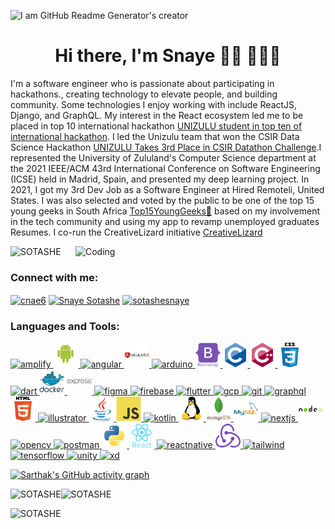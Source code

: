 

![I am GitHub Readme Generator's creator](https://lh3.googleusercontent.com/Jodfge6qDsqkDtvyTvvPlRUdkuQVoI1q85Y6aisbFNbL9L9ItJX-Suof6AHMfZYAxFi_cRUTo4vrQMhFJONLJ-3f4LnlmcwaQH9EbOjTpTtloahkfnJcz_BP8jVHGgts-D1BtpYQtAFcdfWjN_bMrEHyUjvR4gsTdNsl42YW0DSmeVW_fIByB9kdlojxXh56OSM_WO6zBmtp7UXQxtxkYlPZX6UWMGPz8eU-TuDf0s13XAPpDXtKwkFgaOSORAGynLqKNP6gdHAKw7hkv5ua92XOwrrsJ29ayYzK_Q4sU1MMsKlAUOQ9kaXnzyNoUs2Zp7hwAcy-GnBaF-Ke9QObVKQQFH9PGNGi6q6nABDysV-9YCwcjtmtFUrxrEu8hMprsDVKYnZhjIug1TNCWLqrLA1-UXXK0NU2VYvouvP_Ur57ZLSEVxaSy6rcHKphC_TlNdabP6_HffabDz2T75Vn8r9VFan2gM4yk6vbgHrcr68zgzs4jSC85fxs0c3QPtqUt6IErp5zf6a0x6zX-4iipUn74xP0tuGyyUlfu0-qgZMw5aOs2hWkWjIsypCEVKTEkRB5p9eiA2U5CanaUZbxLMFitUimlR5uyWS4wDHVXuAkxtGBXi_sIzq_IFONi560wFtzZq0WQzLCS7rthGxpVmcgs0slpQH5Du3NV4cdYnFpEeLhFp0HMkU9jCLbmoxP8XDDwwmOtw_fMZPvyw=w919-h540-no?authuser=0)



<h1 align="center">Hi there, I'm Snaye 👋🏾 👩🏾‍💻</h1>


I'm a software engineer who is passionate about participating in hackathons., creating technology to elevate people, and building community. Some technologies I enjoy working with include ReactJS, Django, and GraphQL. My interest in the React ecosystem led me to be placed in top 10 international hackathon <a href="http://www.science.unizulu.ac.za/cs/unizulu-student-in-top-ten-of-international-hackathon/">UNIZULU student in top ten of international hackathon</a>. I led the Unizulu team that won the CSIR Data Science Hackathon  <a  href="http://www.science.unizulu.ac.za/unizulu-takes-3rd-place-in-csir-datathon-challenge/"> UNIZULU Takes 3rd Place in CSIR Datathon Challenge</a>.I represented the University of Zululand's Computer Science department at the 2021 IEEE/ACM 43rd International Conference on Software Engineering (ICSE) held in Madrid, Spain, and presented my deep learning project. In 2021, I got my 3rd Dev Job as a Software Engineer at Hired Remoteli, United States. I was also selected and voted by the public to be one of the top 15 young geeks in South Africa <a href="https://geekulcha.dev/geek/snaye-sotashe"> Top15YoungGeeks🌟</a> based on my involvement in the tech community and using my app to revamp unemployed graduates Resumes. I co-run the CreativeLizard initiative <a href=" https://www.creativelizard.co.za/"> CreativeLizard</a>















<img align="right" alt="Coding" width="400" src="https://cdn.dribbble.com/users/1162077/screenshots/3848914/programmer.gif">


<p align="left"> <img src="https://komarev.com/ghpvc/?username=SOTASHE&label=Profile%20views&color=0e75b6&style=flat" alt="SOTASHE" /> </p>







<h3 >Connect with me:</h3>
<p align="left">
<a href="https://twitter.com/cnae6" target="blank"><img align="center" src="https://raw.githubusercontent.com/rahuldkjain/github-profile-readme-generator/master/src/images/icons/Social/twitter.svg" alt="cnae6" height="30" width="40" /></a>
<a href="https://www.linkedin.com/in/snaye-sotashe-581964183/" target="blank"><img align="center" src="https://raw.githubusercontent.com/rahuldkjain/github-profile-readme-generator/master/src/images/icons/Social/linked-in-alt.svg" alt="Snaye Sotashe" height="30" width="40" /></a>
<a href="https://instagram.com/sotashesnaye" target="blank"><img align="center" src="https://raw.githubusercontent.com/rahuldkjain/github-profile-readme-generator/master/src/images/icons/Social/instagram.svg" alt="sotashesnaye" height="30" width="40" /></a>


<h3 align="left">Languages and Tools:</h3>
<p align="left"> <a href="https://aws.amazon.com/amplify/" target="_blank" rel="noreferrer"> <img src="https://docs.amplify.aws/assets/logo-dark.svg" alt="amplify" width="40" height="40"/> </a> <a href="https://developer.android.com" target="_blank" rel="noreferrer"><img src="https://raw.githubusercontent.com/devicons/devicon/master/icons/android/android-original-wordmark.svg" alt="android" width="40" height="40"/> </a> <a href="https://angular.io" target="_blank" rel="noreferrer"> <img src="https://angular.io/assets/images/logos/angular/angular.svg" alt="angular" width="40" height="40"/> </a> <a href="https://angular.io" target="_blank" rel="noreferrer"> <img src="https://raw.githubusercontent.com/devicons/devicon/master/icons/angularjs/angularjs-original-wordmark.svg" alt="angularjs" width="40" height="40"/> </a> <a href="https://www.arduino.cc/" target="_blank" rel="noreferrer"> <img src="https://cdn.worldvectorlogo.com/logos/arduino-1.svg" alt="arduino" width="40" height="40"/> </a> <a href="https://getbootstrap.com" target="_blank" rel="noreferrer"> <img src="https://raw.githubusercontent.com/devicons/devicon/master/icons/bootstrap/bootstrap-plain-wordmark.svg" alt="bootstrap" width="40" height="40"/> </a> <a href="https://www.cprogramming.com/" target="_blank" rel="noreferrer"> <img src="https://raw.githubusercontent.com/devicons/devicon/master/icons/c/c-original.svg" alt="c" width="40" height="40"/> </a> <a href="https://www.w3schools.com/cpp/" target="_blank" rel="noreferrer"> <img src="https://raw.githubusercontent.com/devicons/devicon/master/icons/cplusplus/cplusplus-original.svg" alt="cplusplus" width="40" height="40"/> </a> <a href="https://www.w3schools.com/css/" target="_blank" rel="noreferrer"> <img src="https://raw.githubusercontent.com/devicons/devicon/master/icons/css3/css3-original-wordmark.svg" alt="css3" width="40" height="40"/> </a> <a href="https://dart.dev" target="_blank" rel="noreferrer"> <img src="https://www.vectorlogo.zone/logos/dartlang/dartlang-icon.svg" alt="dart" width="40" height="40"/> </a> <a href="https://www.docker.com/" target="_blank" rel="noreferrer"> <img src="https://raw.githubusercontent.com/devicons/devicon/master/icons/docker/docker-original-wordmark.svg" alt="docker" width="40" height="40"/> </a> <a href="https://expressjs.com" target="_blank" rel="noreferrer"> <img src="https://raw.githubusercontent.com/devicons/devicon/master/icons/express/express-original-wordmark.svg" alt="express" width="40" height="40"/> </a> <a href="https://www.figma.com/" target="_blank" rel="noreferrer"> <img src="https://www.vectorlogo.zone/logos/figma/figma-icon.svg" alt="figma" width="40" height="40"/> </a> <a href="https://firebase.google.com/" target="_blank" rel="noreferrer"> <img src="https://www.vectorlogo.zone/logos/firebase/firebase-icon.svg" alt="firebase" width="40" height="40"/> </a> <a href="https://flutter.dev" target="_blank" rel="noreferrer"> <img src="https://www.vectorlogo.zone/logos/flutterio/flutterio-icon.svg" alt="flutter" width="40" height="40"/> </a> <a href="https://cloud.google.com" target="_blank" rel="noreferrer"> <img src="https://www.vectorlogo.zone/logos/google_cloud/google_cloud-icon.svg" alt="gcp" width="40" height="40"/> </a> <a href="https://git-scm.com/" target="_blank" rel="noreferrer"> <img src="https://www.vectorlogo.zone/logos/git-scm/git-scm-icon.svg" alt="git" width="40" height="40"/> </a> <a href="https://graphql.org" target="_blank" rel="noreferrer"> <img src="https://www.vectorlogo.zone/logos/graphql/graphql-icon.svg" alt="graphql" width="40" height="40"/> </a> <a href="https://www.w3.org/html/" target="_blank" rel="noreferrer"> <img src="https://raw.githubusercontent.com/devicons/devicon/master/icons/html5/html5-original-wordmark.svg" alt="html5" width="40" height="40"/> </a> <a href="https://www.adobe.com/in/products/illustrator.html" target="_blank" rel="noreferrer"> <img src="https://www.vectorlogo.zone/logos/adobe_illustrator/adobe_illustrator-icon.svg" alt="illustrator" width="40" height="40"/> </a> <a href="https://www.java.com" target="_blank" rel="noreferrer"> <img src="https://raw.githubusercontent.com/devicons/devicon/master/icons/java/java-original.svg" alt="java" width="40" height="40"/> </a> <a href="https://developer.mozilla.org/en-US/docs/Web/JavaScript" target="_blank" rel="noreferrer"> <img src="https://raw.githubusercontent.com/devicons/devicon/master/icons/javascript/javascript-original.svg" alt="javascript" width="40" height="40"/> </a> <a href="https://kotlinlang.org" target="_blank" rel="noreferrer"> <img src="https://www.vectorlogo.zone/logos/kotlinlang/kotlinlang-icon.svg" alt="kotlin" width="40" height="40"/> </a> <a href="https://www.linux.org/" target="_blank" rel="noreferrer"> <img src="https://raw.githubusercontent.com/devicons/devicon/master/icons/linux/linux-original.svg" alt="linux" width="40" height="40"/> </a> <a href="https://www.mongodb.com/" target="_blank" rel="noreferrer"> <img src="https://raw.githubusercontent.com/devicons/devicon/master/icons/mongodb/mongodb-original-wordmark.svg" alt="mongodb" width="40" height="40"/> </a> <a href="https://www.mysql.com/" target="_blank" rel="noreferrer"> <img src="https://raw.githubusercontent.com/devicons/devicon/master/icons/mysql/mysql-original-wordmark.svg" alt="mysql" width="40" height="40"/> </a> <a href="https://nextjs.org/" target="_blank" rel="noreferrer"> <img src="https://cdn.worldvectorlogo.com/logos/nextjs-2.svg" alt="nextjs" width="40" height="40"/> </a> <a href="https://nodejs.org" target="_blank" rel="noreferrer"> <img src="https://raw.githubusercontent.com/devicons/devicon/master/icons/nodejs/nodejs-original-wordmark.svg" alt="nodejs" width="40" height="40"/> </a> <a href="https://opencv.org/" target="_blank" rel="noreferrer"> <img src="https://www.vectorlogo.zone/logos/opencv/opencv-icon.svg" alt="opencv" width="40" height="40"/> </a> <a href="https://postman.com" target="_blank" rel="noreferrer"> <img src="https://www.vectorlogo.zone/logos/getpostman/getpostman-icon.svg" alt="postman" width="40" height="40"/> </a> <a href="https://www.python.org" target="_blank" rel="noreferrer"> <img src="https://raw.githubusercontent.com/devicons/devicon/master/icons/python/python-original.svg" alt="python" width="40" height="40"/> </a> <a href="https://reactjs.org/" target="_blank" rel="noreferrer"> <img src="https://raw.githubusercontent.com/devicons/devicon/master/icons/react/react-original-wordmark.svg" alt="react" width="40" height="40"/> </a> <a href="https://reactnative.dev/" target="_blank" rel="noreferrer"> <img src="https://reactnative.dev/img/header_logo.svg" alt="reactnative" width="40" height="40"/> </a> <a href="https://redux.js.org" target="_blank" rel="noreferrer"> <img src="https://raw.githubusercontent.com/devicons/devicon/master/icons/redux/redux-original.svg" alt="redux" width="40" height="40"/> </a> <a href="https://tailwindcss.com/" target="_blank" rel="noreferrer"> <img src="https://www.vectorlogo.zone/logos/tailwindcss/tailwindcss-icon.svg" alt="tailwind" width="40" height="40"/> </a> <a href="https://www.tensorflow.org" target="_blank" rel="noreferrer"> <img src="https://www.vectorlogo.zone/logos/tensorflow/tensorflow-icon.svg" alt="tensorflow" width="40" height="40"/> </a> <a href="https://unity.com/" target="_blank" rel="noreferrer"> <img src="https://www.vectorlogo.zone/logos/unity3d/unity3d-icon.svg" alt="unity" width="40" height="40"/> </a> <a href="https://www.adobe.com/products/xd.html" target="_blank" rel="noreferrer"> <img src="https://cdn.worldvectorlogo.com/logos/adobe-xd.svg" alt="xd" width="40" height="40"/> </a> </p>

[![Sarthak's GitHub activity graph](https://activity-graph.herokuapp.com/graph?username=SOTASHE&&theme=xcode)](https://github.com/SOTASHE)

<p><img align="left" src="https://github-readme-stats.vercel.app/api/top-langs?username=SOTASHE&show_icons=true&locale=en&layout=compact&theme=tokyonight" alt="SOTASHE" /></p>

<p>&nbsp;<img align="left" src="https://github-readme-stats.vercel.app/api?username=SOTASHE&show_icons=true&locale=en&theme=tokyonight" alt="SOTASHE" /></p>

<p><img align="left" src="https://github-readme-streak-stats.herokuapp.com/?user=SOTASHE&&theme=tokyonight" alt="SOTASHE" /></p>











